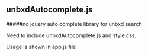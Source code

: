 ## unbxdAutocomplete.js
#####no jquery auto complete library for unbxd search

Need to include unbxdAutocomplete.js and style.css.

Usage is shown in app.js file


